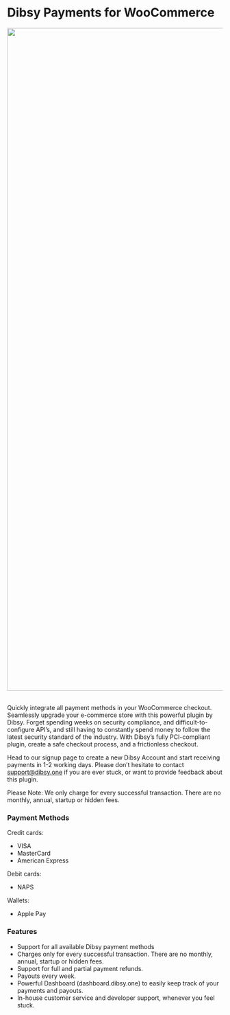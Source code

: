 # Dibsy Payments for WooCommerce 

<img src="https://cdn.dibsy.one/docs/woo-cover.jpg" width="1544" height="auto"/><br/><br/>
  
Quickly integrate all payment methods in your WooCommerce checkout. Seamlessly upgrade your e-commerce store with this powerful plugin by Dibsy. Forget spending weeks on security compliance, and difficult-to-configure API’s, and still having to constantly spend money to follow the latest security standard of the industry. With Dibsy’s fully PCI-compliant plugin, create a safe checkout process, and a frictionless checkout. 

Head to our signup page to create a new Dibsy Account and start receiving payments in 1-2 working days. Please don’t hesitate to contact support@dibsy.one if you are ever stuck, or want to provide feedback about this plugin. 

Please Note: We only charge for every successful transaction. There are no monthly, annual, startup or hidden fees. 


### Payment Methods

Credit cards:
* VISA
* MasterCard 
* American Express

Debit cards:
* NAPS

Wallets:
* Apple Pay


### Features
* Support for all available Dibsy payment methods
* Charges only for every successful transaction. There are no monthly, annual, startup or hidden fees.
* Support for full and partial payment refunds. 
* Payouts every week. 
* Powerful Dashboard (dashboard.dibsy.one) to easily keep track of your payments and payouts.
* In-house customer service and developer support, whenever you feel stuck.
